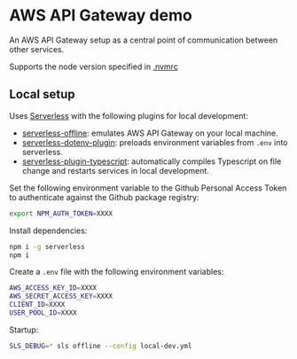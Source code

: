 # AWS API Gateway demo

An AWS API Gateway setup as a central point of communication between other services.

Supports the node version specified in [.nvmrc](.nvmrc)

## Local setup

Uses [Serverless](https://www.serverless.com/) with the following plugins for local development:
- [serverless-offline](https://www.npmjs.com/package/serverless-offline): emulates AWS API Gateway on your local machine.
- [serverless-dotenv-plugin](https://www.npmjs.com/package/serverless-dotenv-plugin): preloads environment variables from `.env` into serverless.
- [serverless-plugin-typescript](https://www.npmjs.com/package/serverless-plugin-typescript): automatically compiles Typescript on file change and restarts services in local development.

Set the following environment variable to the Github Personal Access Token to authenticate against the Github package registry:
```bash
export NPM_AUTH_TOKEN=XXXX
```

Install dependencies:
```bash
npm i -g serverless
npm i
```

Create a `.env` file with the following environment variables:
```bash
AWS_ACCESS_KEY_ID=XXXX
AWS_SECRET_ACCESS_KEY=XXXX
CLIENT_ID=XXXX
USER_POOL_ID=XXXX
```

Startup:
```bash
SLS_DEBUG=* sls offline --config local-dev.yml
```
